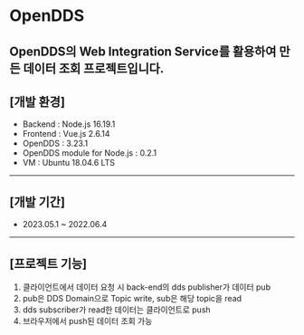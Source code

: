 # OpenDDS
OpenDDS의 Web Integration Service를 활용하여 만든 데이터 조회 프로젝트입니다.
---------------
## [개발 환경]
- Backend : Node.js 16.19.1
- Frontend : Vue.js 2.6.14
- OpenDDS : 3.23.1
- OpenDDS module for Node.js : 0.2.1
- VM : Ubuntu 18.04.6 LTS
---------------
## [개발 기간]
- 2023.05.1 ~ 2022.06.4
---------------
## [프로젝트 기능]
1. 클라이언트에서 데이터 요청 시 back-end의 dds publisher가 데이터 pub
2. pub은 DDS Domain으로 Topic write, sub은 해당 topic을 read
3. dds subscriber가 read한 데이터는 클라이언트로 push
4. 브라우저에서 push된 데이터 조회 가능
